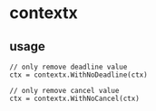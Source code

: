 # contextx


## usage

```golang
// only remove deadline value
ctx = contextx.WithNoDeadline(ctx)

// only remove cancel value
ctx = contextx.WithNoCancel(ctx)
```
